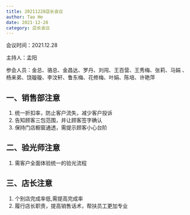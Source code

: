 ```yaml
---
title: 20211228店长会议
author: Tao He
date: 2021-12-28
category: 店长会议
---
```


会议时间：2021.12.28  

主持人：孟阳 

参会人员：金总、骆总、金昌达、罗丹、刘闯、王百营、王秀梅、张莉、马娟 、杨来弟、饶璇璇、李汶轩、鲁东梅、花修梅、叶娟、陈培、许艳萍


## 一、销售部注意
1. 统一折扣率，防止客户流失，减少客户投诉
2. 告知顾客三包范围，并让顾客签字确认
3. 保持门店橱窗通透，需提示顾客小心台阶

## 二、验光师注意
1. 需客户全面体验统一的验光流程

## 三、店长注意
1. 个别店完成率低,需提高完成率
2. 履行店长职责，提高销售话术，帮扶员工更加专业
